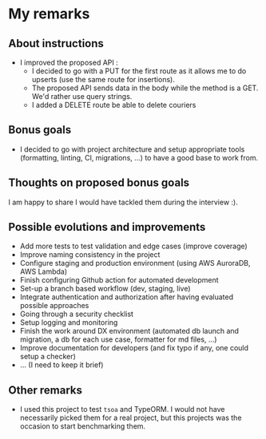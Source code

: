 # My remarks

## About instructions

- I improved the proposed API :
  - I decided to go with a PUT for the first route as it allows me to do upserts (use the same route for insertions).
  - The proposed API sends data in the body while the method is a GET. We'd rather use query strings.
  - I added a DELETE route be able to delete couriers

## Bonus goals

- I decided to go with project architecture and setup appropriate tools (formatting, linting, CI, migrations, ...) to have a good base to work from.

## Thoughts on proposed bonus goals

I am happy to share I would have tackled them during the interview :).

## Possible evolutions and improvements

- Add more tests to test validation and edge cases (improve coverage)
- Improve naming consistency in the project
- Configure staging and production environment (using AWS AuroraDB, AWS Lambda)
- Finish configuring Github action for automated development
- Set-up a branch based workflow (dev, staging, live)
- Integrate authentication and authorization after having evaluated possible approaches
- Going through a security checklist
- Setup logging and monitoring
- Finish the work around DX environment (automated db launch and migration, a db for each use case, formatter for md files, ...)
- Improve documentation for developers (and fix typo if any, one could setup a checker)
- ... (I need to keep it brief)

## Other remarks

- I used this project to test `tsoa` and TypeORM. I would not have necessarily picked them for a real project, but this projects was the occasion to start benchmarking them.
